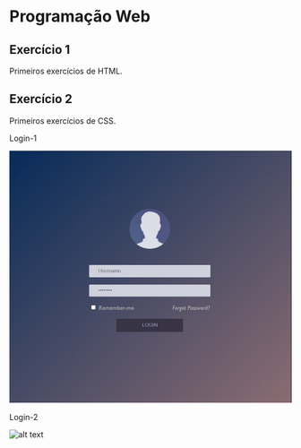 # Programação Web

## Exercício 1 

Primeiros exercícios de HTML.

## Exercício 2 

Primeiros exercícios de CSS.

Login-1

![alt text](htmlCss/layout/image/tela-login.png)

Login-2

![alt text](hmltCss/layout/image/login-2.png)

